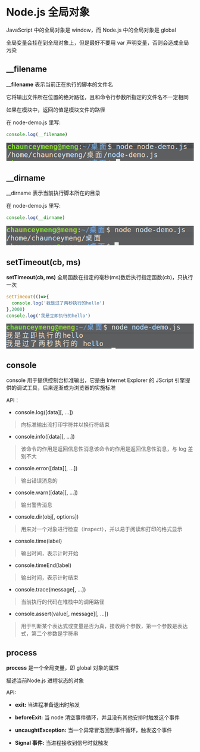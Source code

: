 # Node.js 全局对象

JavaScript 中的全局对象是 window，而 Node.js 中的全局对象是 global

全局变量会挂在到全局对象上，但是最好不要用 var 声明变量，否则会造成全局污染

## __filename

**__filename** 表示当前正在执行的脚本的文件名

它将输出文件所在位置的绝对路径，且和命令行参数所指定的文件名不一定相同 

如果在模块中，返回的值是模块文件的路径

在 node-demo.js 里写:
```js
console.log(__filename)
```

![文件路径](./image/node-global-1.png)

## __dirname

__dirname 表示当前执行脚本所在的目录

在 node-demo.js 里写:
```js
console.log(__dirname)
```

![目录路径](./image/node-global-2.png)

## setTimeout(cb, ms)

**setTimeout(cb, ms)** 全局函数在指定的毫秒(ms)数后执行指定函数(cb)，只执行一次

```js
setTimeout(()=>{
  console.log('我是过了两秒执行的hello')
},2000)
console.log('我是立即执行的hello')
```

![计时器](./image/node-global-3.png)

## console

console 用于提供控制台标准输出，它是由 Internet Explorer 的 JScript 引擎提供的调试工具，后来逐渐成为浏览器的实施标准

API：

- console.log([data][, ...])

>向标准输出流打印字符并以换行符结束

- console.info([data][, ...])

>该命令的作用是返回信息性消息该命令的作用是返回信息性消息，与 log 差别不大

- console.error([data][, ...])

>输出错误消息的

- console.warn([data][, ...])

>输出警告消息

- console.dir(obj[, options])

>用来对一个对象进行检查（inspect），并以易于阅读和打印的格式显示

- console.time(label)

>输出时间，表示计时开始

- console.timeEnd(label)

>输出时间，表示计时结束

- console.trace(message[, ...])

>当前执行的代码在堆栈中的调用路径

- console.assert(value[, message][, ...])

>用于判断某个表达式或变量是否为真，接收两个参数，第一个参数是表达式，第二个参数是字符串


## process

**process** 是一个全局变量，即 global 对象的属性

描述当前Node.js 进程状态的对象

API:
- **exit:** 当进程准备退出时触发

- **beforeExit:** 当 node 清空事件循环，并且没有其他安排时触发这个事件

- **uncaughtException:** 当一个异常冒泡回到事件循环，触发这个事件

- **Signal 事件:** 当进程接收到信号时就触发



